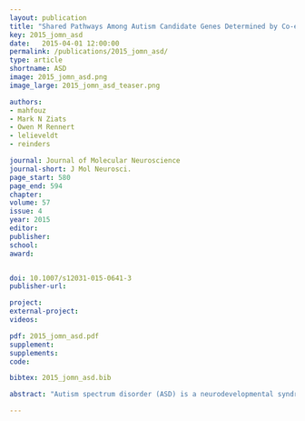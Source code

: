 ```yaml
---
layout: publication
title: "Shared Pathways Among Autism Candidate Genes Determined by Co-expression Network Analysis of the Developing Human Brain Transcriptome"
key: 2015_jomn_asd
date:   2015-04-01 12:00:00
permalink: /publications/2015_jomn_asd/
type: article
shortname: ASD
image: 2015_jomn_asd.png
image_large: 2015_jomn_asd_teaser.png

authors:
- mahfouz
- Mark N Ziats
- Owen M Rennert
- lelieveldt
- reinders

journal: Journal of Molecular Neuroscience
journal-short: J Mol Neurosci.
page_start: 580
page_end: 594
chapter:
volume: 57
issue: 4
year: 2015
editor:
publisher:
school:
award:


doi: 10.1007/s12031-015-0641-3
publisher-url:

project:
external-project:
videos:

pdf: 2015_jomn_asd.pdf
supplement:
supplements:
code:

bibtex: 2015_jomn_asd.bib

abstract: "Autism spectrum disorder (ASD) is a neurodevelopmental syndrome known to have a significant but complex genetic etiology. Hundreds of diverse genes have been implicated in ASD; yet understanding how many genes, each with disparate function, can all be linked to a single clinical phenotype remains unclear. We hypothesized that understanding functional relationships between autism candidate genes during normal human brain development may provide convergent mechanistic insight into the genetic heterogeneity of ASD. We analyzed the co-expression relationships of 455 genes previously implicated in autism using the BrainSpan human transcriptome database, across 16 anatomical brain regions spanning prenatal life through adulthood. We discovered modules of ASD candidate genes with biologically relevant temporal co-expression dynamics, which were enriched for functional ontologies related to synaptogenesis, apoptosis, and GABA-ergic neurons. Furthermore, we also constructed co-expression networks from the entire transcriptome and found that ASD candidate genes were enriched in modules related to mitochondrial function, protein translation, and ubiquitination. Hub genes central to these ASD-enriched modules were further identified, and their functions supported these ontological findings. Overall, our multi-dimensional co-expression analysis of ASD candidate genes in the normal developing human brain suggests the heterogeneous set of ASD candidates share transcriptional networks related to synapse formation and elimination, protein turnover, and mitochondrial function."

---
```

